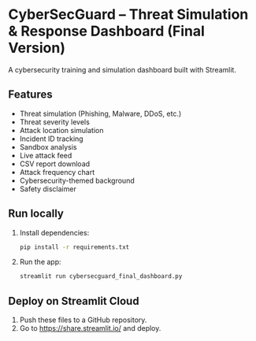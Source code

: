 # CyberSecGuard – Threat Simulation & Response Dashboard (Final Version)

A cybersecurity training and simulation dashboard built with Streamlit.

## Features
- Threat simulation (Phishing, Malware, DDoS, etc.)
- Threat severity levels
- Attack location simulation
- Incident ID tracking
- Sandbox analysis
- Live attack feed
- CSV report download
- Attack frequency chart
- Cybersecurity-themed background
- Safety disclaimer

## Run locally
1. Install dependencies:
   ```bash
   pip install -r requirements.txt
   ```
2. Run the app:
   ```bash
   streamlit run cybersecguard_final_dashboard.py
   ```

## Deploy on Streamlit Cloud
1. Push these files to a GitHub repository.
2. Go to https://share.streamlit.io/ and deploy.

